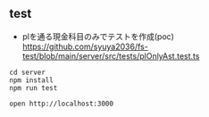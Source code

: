 ## test

- plを通る現金科目のみでテストを作成(poc)
https://github.com/syuya2036/fs-test/blob/main/server/src/tests/plOnlyAst.test.ts

```
cd server
npm install
npm run test
```

```
open http://localhost:3000
```
